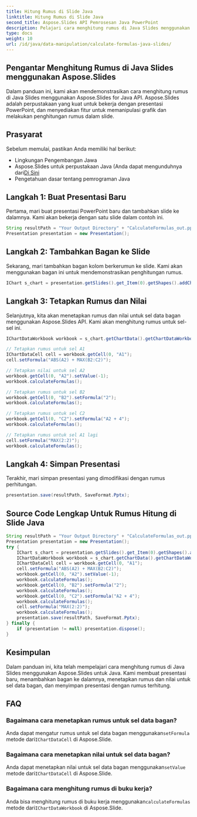 ```yaml
---
title: Hitung Rumus di Slide Java
linktitle: Hitung Rumus di Slide Java
second_title: Aspose.Slides API Pemrosesan Java PowerPoint
description: Pelajari cara menghitung rumus di Java Slides menggunakan Aspose.Slides for Java. Panduan langkah demi langkah dengan kode sumber untuk presentasi PowerPoint dinamis.
type: docs
weight: 10
url: /id/java/data-manipulation/calculate-formulas-java-slides/
---
```


## Pengantar Menghitung Rumus di Java Slides menggunakan Aspose.Slides

Dalam panduan ini, kami akan mendemonstrasikan cara menghitung rumus di Java Slides menggunakan Aspose.Slides for Java API. Aspose.Slides adalah perpustakaan yang kuat untuk bekerja dengan presentasi PowerPoint, dan menyediakan fitur untuk memanipulasi grafik dan melakukan penghitungan rumus dalam slide.

## Prasyarat

Sebelum memulai, pastikan Anda memiliki hal berikut:

- Lingkungan Pengembangan Jawa
-  Aspose.Slides untuk perpustakaan Java (Anda dapat mengunduhnya dari[Di Sini](https://releases.aspose.com/slides/java/)
- Pengetahuan dasar tentang pemrograman Java

## Langkah 1: Buat Presentasi Baru

Pertama, mari buat presentasi PowerPoint baru dan tambahkan slide ke dalamnya. Kami akan bekerja dengan satu slide dalam contoh ini.

```java
String resultPath = "Your Output Directory" + "CalculateFormulas_out.pptx";
Presentation presentation = new Presentation();
```

## Langkah 2: Tambahkan Bagan ke Slide

Sekarang, mari tambahkan bagan kolom berkerumun ke slide. Kami akan menggunakan bagan ini untuk mendemonstrasikan penghitungan rumus.

```java
IChart s_chart = presentation.getSlides().get_Item(0).getShapes().addChart(ChartType.ClusteredColumn, 10, 10, 600, 300);
```

## Langkah 3: Tetapkan Rumus dan Nilai

Selanjutnya, kita akan menetapkan rumus dan nilai untuk sel data bagan menggunakan Aspose.Slides API. Kami akan menghitung rumus untuk sel-sel ini.

```java
IChartDataWorkbook workbook = s_chart.getChartData().getChartDataWorkbook();

// Tetapkan rumus untuk sel A1
IChartDataCell cell = workbook.getCell(0, "A1");
cell.setFormula("ABS(A2) + MAX(B2:C2)");

// Tetapkan nilai untuk sel A2
workbook.getCell(0, "A2").setValue(-1);
workbook.calculateFormulas();

// Tetapkan rumus untuk sel B2
workbook.getCell(0, "B2").setFormula("2");
workbook.calculateFormulas();

// Tetapkan rumus untuk sel C2
workbook.getCell(0, "C2").setFormula("A2 + 4");
workbook.calculateFormulas();

// Tetapkan rumus untuk sel A1 lagi
cell.setFormula("MAX(2:2)");
workbook.calculateFormulas();
```

## Langkah 4: Simpan Presentasi

Terakhir, mari simpan presentasi yang dimodifikasi dengan rumus perhitungan.

```java
presentation.save(resultPath, SaveFormat.Pptx);
```

## Source Code Lengkap Untuk Rumus Hitung di Slide Java

```java
String resultPath = "Your Output Directory" + "CalculateFormulas_out.pptx";
Presentation presentation = new Presentation();
try {
	IChart s_chart = presentation.getSlides().get_Item(0).getShapes().addChart(ChartType.ClusteredColumn, 10, 10, 600, 300);
	IChartDataWorkbook workbook = s_chart.getChartData().getChartDataWorkbook();
	IChartDataCell cell = workbook.getCell(0, "A1");
	cell.setFormula("ABS(A2) + MAX(B2:C2)");
	workbook.getCell(0, "A2").setValue(-1);
	workbook.calculateFormulas();
	workbook.getCell(0, "B2").setFormula("2");
	workbook.calculateFormulas();
	workbook.getCell(0, "C2").setFormula("A2 + 4");
	workbook.calculateFormulas();
	cell.setFormula("MAX(2:2)");
	workbook.calculateFormulas();
	presentation.save(resultPath, SaveFormat.Pptx);
} finally {
	if (presentation != null) presentation.dispose();
}
```

## Kesimpulan

Dalam panduan ini, kita telah mempelajari cara menghitung rumus di Java Slides menggunakan Aspose.Slides untuk Java. Kami membuat presentasi baru, menambahkan bagan ke dalamnya, menetapkan rumus dan nilai untuk sel data bagan, dan menyimpan presentasi dengan rumus terhitung.

## FAQ

### Bagaimana cara menetapkan rumus untuk sel data bagan?

 Anda dapat mengatur rumus untuk sel data bagan menggunakan`setFormula` metode dari`IChartDataCell` di Aspose.Slide.

### Bagaimana cara menetapkan nilai untuk sel data bagan?

 Anda dapat menetapkan nilai untuk sel data bagan menggunakan`setValue` metode dari`IChartDataCell` di Aspose.Slide.

### Bagaimana cara menghitung rumus di buku kerja?

 Anda bisa menghitung rumus di buku kerja menggunakan`calculateFormulas` metode dari`IChartDataWorkbook` di Aspose.Slide.
